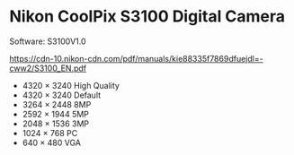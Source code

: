 # Nikon CoolPix S3100 Digital Camera
Software: S3100V1.0

https://cdn-10.nikon-cdn.com/pdf/manuals/kie88335f7869dfuejdl=-cww2/S3100_EN.pdf


* 4320 × 3240 High Quality
* 4320 × 3240 Default
* 3264 × 2448 8MP
* 2592 × 1944 5MP
* 2048 × 1536 3MP
* 1024 × 768 PC
* 640 × 480 VGA


